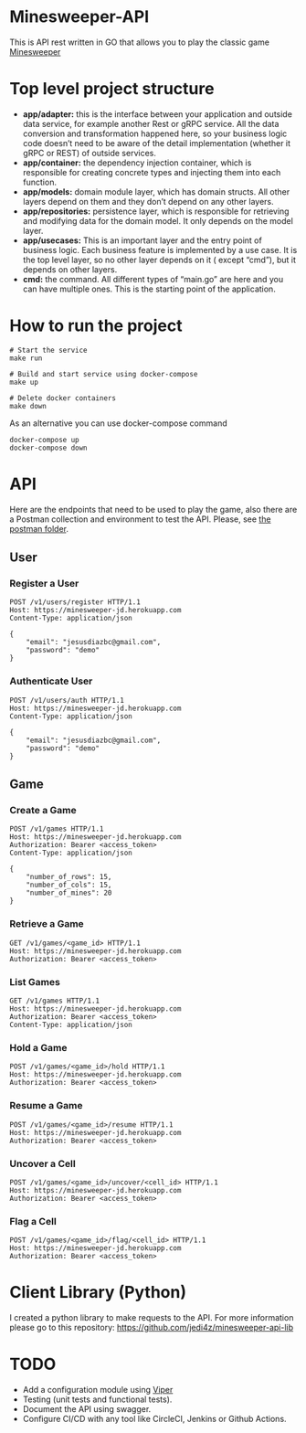 # Minesweeper-API

This is API rest written in GO that allows you to play the classic game [Minesweeper](https://en.wikipedia.org/wiki/Minesweeper_(video_game))

# Top level project structure
- **app/adapter:** this is the interface between your application and outside data service, for example another Rest or gRPC service. All the data conversion and transformation happened here, so your business logic code doesn’t need to be aware of the detail implementation (whether it gRPC or REST) of outside services.
- **app/container:** the dependency injection container, which is responsible for creating concrete types and injecting them into each function.
- **app/models:** domain module layer, which has domain structs. All other layers depend on them and they don’t depend on any other layers.
- **app/repositories:** persistence layer, which is responsible for retrieving and modifying data for the domain model. It only depends on the model layer.
- **app/usecases:** This is an important layer and the entry point of business logic. Each business feature is implemented by a use case. It is the top level layer, so no other layer depends on it ( except “cmd”), but it depends on other layers.
- **cmd:** the command. All different types of “main.go” are here and you can have multiple ones. This is the starting point of the application.

# How to run the project
```
# Start the service
make run

# Build and start service using docker-compose
make up

# Delete docker containers
make down
```
As an alternative you can use docker-compose command

```
docker-compose up
docker-compose down
```

# API
Here are the endpoints that need to be used to play the game, also there are a Postman collection and environment to test the API.
Please, see [the postman folder](https://github.com/jedi4z/minesweeper-api/tree/master/postman). 

## User

### Register a User
```http request
POST /v1/users/register HTTP/1.1
Host: https://minesweeper-jd.herokuapp.com
Content-Type: application/json

{ 
    "email": "jesusdiazbc@gmail.com",
    "password": "demo"
}
```

### Authenticate User
```http request
POST /v1/users/auth HTTP/1.1
Host: https://minesweeper-jd.herokuapp.com
Content-Type: application/json

{ 
    "email": "jesusdiazbc@gmail.com",
    "password": "demo"
}
```

## Game

### Create a Game
```http request
POST /v1/games HTTP/1.1
Host: https://minesweeper-jd.herokuapp.com
Authorization: Bearer <access_token>
Content-Type: application/json

{
    "number_of_rows": 15,
    "number_of_cols": 15,
    "number_of_mines": 20
}
```

### Retrieve a Game
```http request
GET /v1/games/<game_id> HTTP/1.1
Host: https://minesweeper-jd.herokuapp.com
Authorization: Bearer <access_token>

```

### List Games
```http request
GET /v1/games HTTP/1.1
Host: https://minesweeper-jd.herokuapp.com
Authorization: Bearer <access_token>
Content-Type: application/json

```

### Hold a Game
```http request
POST /v1/games/<game_id>/hold HTTP/1.1
Host: https://minesweeper-jd.herokuapp.com
Authorization: Bearer <access_token>

```

### Resume a Game
```http request
POST /v1/games/<game_id>/resume HTTP/1.1
Host: https://minesweeper-jd.herokuapp.com
Authorization: Bearer <access_token>

```

### Uncover a Cell
```http request
POST /v1/games/<game_id>/uncover/<cell_id> HTTP/1.1
Host: https://minesweeper-jd.herokuapp.com
Authorization: Bearer <access_token>

```

### Flag a Cell
```http request
POST /v1/games/<game_id>/flag/<cell_id> HTTP/1.1
Host: https://minesweeper-jd.herokuapp.com
Authorization: Bearer <access_token>

```

# Client Library (Python)
I created a python library to make requests to the API. For more information please go to this repository: https://github.com/jedi4z/minesweeper-api-lib

# TODO
- Add a configuration module using [Viper](https://github.com/spf13/viper)
- Testing (unit tests and functional tests).
- Document the API using swagger.
- Configure CI/CD with any tool like CircleCI, Jenkins or Github Actions.  
